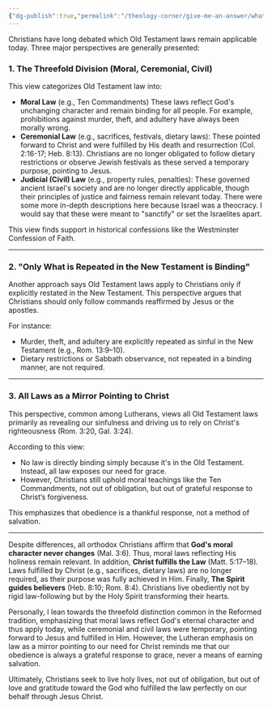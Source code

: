 ```yaml
---
{"dg-publish":true,"permalink":"/theology-corner/give-me-an-answer/what-laws-from-the-old-testament-apply-to-christians-today/"}
---
```


Christians have long debated which Old Testament laws remain applicable today. Three major perspectives are generally presented:

### 1. **The Threefold Division (Moral, Ceremonial, Civil)**

This view categorizes Old Testament law into:
- **Moral Law** (e.g., Ten Commandments) These laws reflect God's unchanging character and remain binding for all people. For example, prohibitions against murder, theft, and adultery have always been morally wrong.
- **Ceremonial Law** (e.g., sacrifices, festivals, dietary laws): These pointed forward to Christ and were fulfilled by His death and resurrection (Col. 2:16-17; Heb. 8:13). Christians are no longer obligated to follow dietary restrictions or observe Jewish festivals as these served a temporary purpose, pointing to Jesus.
- **Judicial (Civil) Law** (e.g., property rules, penalties): These governed ancient Israel's society and are no longer directly applicable, though their principles of justice and fairness remain relevant today. There were some more in-depth descriptions here because Israel was a theocracy. I would say that these were meant to "sanctify" or set the Israelites apart.

This view finds support in historical confessions like the Westminster Confession of Faith.

---

### 2. "Only What is Repeated in the New Testament is Binding"

Another approach says Old Testament laws apply to Christians only if explicitly restated in the New Testament. This perspective argues that Christians should only follow commands reaffirmed by Jesus or the apostles.

For instance:
- Murder, theft, and adultery are explicitly repeated as sinful in the New Testament (e.g., Rom. 13:9–10).
- Dietary restrictions or Sabbath observance, not repeated in a binding manner, are not required.

---

### 3. All Laws as a Mirror Pointing to Christ

This perspective, common among Lutherans, views all Old Testament laws primarily as revealing our sinfulness and driving us to rely on Christ's righteousness (Rom. 3:20, Gal. 3:24).

According to this view:
- No law is directly binding simply because it's in the Old Testament. Instead, all law exposes our need for grace.
- However, Christians still uphold moral teachings like the Ten Commandments, not out of obligation, but out of grateful response to Christ’s forgiveness.

This emphasizes that obedience is a thankful response, not a method of salvation.

---

Despite differences, all orthodox Christians affirm that **God's moral character never changes** (Mal. 3:6). Thus, moral laws reflecting His holiness remain relevant. In addition, **Christ fulfills the Law** (Matt. 5:17–18). Laws fulfilled by Christ (e.g., sacrifices, dietary laws) are no longer required, as their purpose was fully achieved in Him. Finally, **The Spirit guides believers** (Heb. 8:10; Rom. 8:4). Christians live obediently not by rigid law-following but by the Holy Spirit transforming their hearts.

Personally, I lean towards the threefold distinction common in the Reformed tradition, emphasizing that moral laws reflect God's eternal character and thus apply today, while ceremonial and civil laws were temporary, pointing forward to Jesus and fulfilled in Him. However, the Lutheran emphasis on law as a mirror pointing to our need for Christ reminds me that our obedience is always a grateful response to grace, never a means of earning salvation.

Ultimately, Christians seek to live holy lives, not out of obligation, but out of love and gratitude toward the God who fulfilled the law perfectly on our behalf through Jesus Christ.